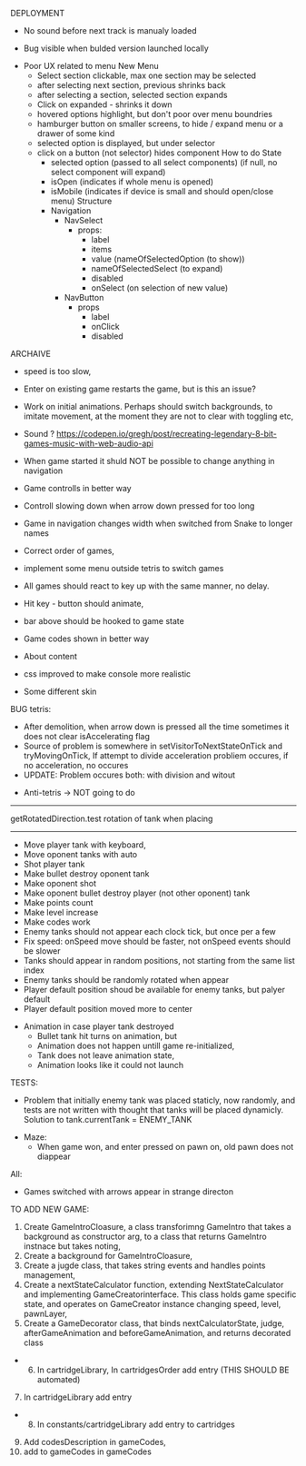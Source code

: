 
DEPLOYMENT
* No sound before next track is manualy loaded
 - Bug visible when bulded version launched locally

* Poor UX related to menu
  New Menu
    - Select section clickable, max one section may be selected
    - after selecting next section, previous shrinks back
    - after selecting a section, selected section expands
    - Click on expanded - shrinks it down
    - hovered options highlight, but don't poor over menu boundries
    - hamburger button on smaller screens, to hide / expand menu or a drawer of some kind
    - selected option is displayed, but under selector
    - click on a button (not selector) hides component
  How to do
    State
      - selected option (passed to all select components) (if null, no select component will expand)
      - isOpen (indicates if whole menu is opened)
      - isMobile (indicates if device is small and should open/close menu)
    Structure
      - Navigation
          - NavSelect
              - props:
                  - label
                  - items
                  - value (nameOfSelectedOption (to show))
                  - nameOfSelectedSelect (to expand)
                  - disabled
                  - onSelect (on selection of new value)
          - NavButton
              - props
                - label
                - onClick
                - disabled



ARCHAIVE

+ speed is too slow,

+ Enter on existing game restarts the game, but is this an issue?

+ Work on initial animations. Perhaps should switch backgrounds, to imitate movement, at the moment they are not to clear with toggling etc,

+ Sound ?   https://codepen.io/gregh/post/recreating-legendary-8-bit-games-music-with-web-audio-api
+ When game started it shuld NOT be possible to change anything in navigation
+ Game controlls in better way
+ Controll slowing down when arrow down pressed for too long
+ Game in navigation changes width when switched from Snake to longer names
+ Correct order of games,
+ implement some menu outside tetris to switch games
+ All games should react to key up with the same manner, no delay.
+ Hit key - button should animate,
+ bar above should be hooked to game state
+ Game codes shown in better way
+ About content
+ css improved to make console more realistic
+ Some different skin

BUG tetris:
+ After demolition, when arrow down is pressed all the time sometimes it does not clear isAccelerating flag
+ Source of problem is somewhere in setVisitorToNextStateOnTick and tryMovingOnTick,
If attempt to divide acceleration probliem occures, if no acceleration, no occures
+ UPDATE: Problem occures both: with division and witout

- Anti-tetris -> NOT going to do


************
getRotatedDirection.test
rotation of tank when placing
********
  + Move player tank with keyboard,
  + Move oponent tanks with auto
  + Shot player tank
  + Make bullet destroy oponent tank
  + Make oponent shot
  + Make oponent bullet destroy player (not other oponent) tank
  + Make points count
  + Make level increase
  + Make codes work
  + Enemy tanks should not appear each clock tick, but once per a few
  + Fix speed: onSpeed move should be faster, not onSpeed events should be slower
  + Tanks should appear in random positions, not starting from the same list index
  + Enemy tanks should be randomly rotated when appear
  + Player default position shoud be available for enemy tanks, but palyer default
  + Player default position moved more to center
  - Animation in case player tank destroyed
    + Bullet tank hit turns on animation, but
    + Animation does not happen untill game re-initialized,
    + Tank does not leave animation state,
    + Animation looks like it could not launch
  

TESTS:
  - Problem that initially enemy tank was placed staticly, now randomly, and tests are not written with thought that tanks will be placed dynamicly. Solution to tank.currentTank = ENEMY_TANK

* Maze:
  - When game won, and enter pressed on pawn on, old pawn does not diappear


All:
  - Games switched with arrows appear in strange directon
  
TO ADD NEW GAME:
1) Create GameIntroCloasure, a class transforimng GameIntro that takes a background as constructor arg, to a class that returns GameIntro instnace but takes noting,
2) Create a background for GameIntroCloasure,
3) Create a jugde class, that takes string events and handles points management,
4) Create a nextStateCalculator function, extending NextStateCalculator and implementing GameCreatorinterface. This class holds game specific state, and operates on GameCreator instance changing speed, level, pawnLayer,
5) Create a GameDecorator class, that binds nextCalculatorState, judge, afterGameAnimation and beforeGameAnimation, and returns decorated class

+ 6) In cartridgeLibrary, In cartridgesOrder add entry (THIS SHOULD BE automated)
7) In cartridgeLibrary add entry
+ 8) In constants/cartridgeLibrary add entry to cartridges
9) Add codesDescription in gameCodes, 
10) add to gameCodes in gameCodes

